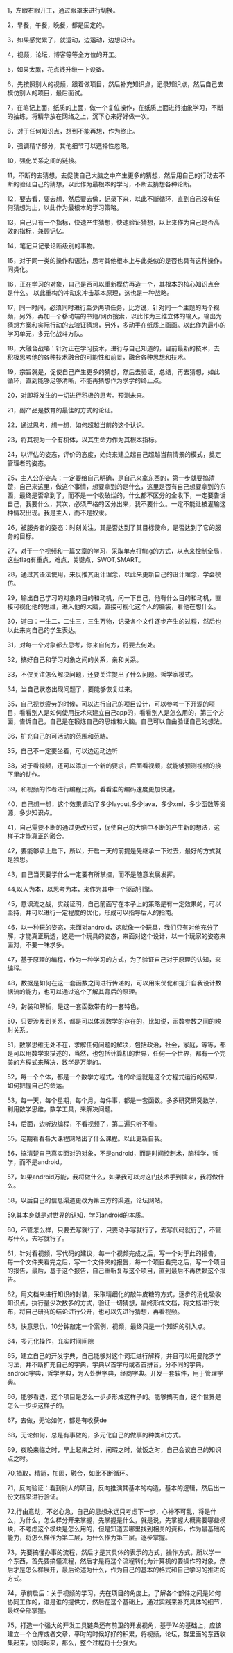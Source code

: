 1，左眼右眼开工，通过眼罩来进行切换。    

2，早餐，午餐，晚餐，都是固定的。   

3，如果感觉累了，就运动，边运动，边想设计。    

4，视频，论坛，博客等等全方位的开工。    

5，如果太累，花点钱升级一下设备。     

6，先按照别人的视频，跟着做项目，然后补充知识点，记录知识点，然后自己去模仿别人的项目，最后面试。        

7，在笔记上面，纸质的上面，做一个复位操作，在纸质上面进行抽象学习，不断的抽练，将精华放在网络之上，沉下心来好好做一次。    

8，对于任何知识点，想到不能再想，作为终止。     

9，强调精华部分，其他细节可以选择性忽略。      

10，强化关系之间的链接。    

11，不断的去猜想，去促使自己大脑之中产生更多的猜想，然后用自己的行动去不断的验证自己的猜想，以此作为最根本的学习，不断去猜想各种论断。    

12，要去看，要去想，然后要去做，记录下来，以此不断循环，直到自己没有任何猜想为止，以此作为最根本的学习策略。     

13，自己只有一个指标，快速产生猜想，快速验证猜想，以此来作为自己是否高效的指标，兼顾记忆。

14，笔记只记录论断级别的事物。  

15，对于同一类的操作和语法，思考其他根本上与此类似的是否也具有这种操作。同类化。     

16，正在学习的对象，自己是否可以重新模仿再造一个，其根本的核心知识点会是什么。 以此重构的冲动来冲击基本原理，这也是一种战略。       

17，同一时间，必须同时进行至少两项任务，比方说，针对同一个主题的两个视频，另外，再加一个移动端的书籍/网页搜索，以此作为三维立体的输入，输出为猜想方案和实际行动的去验证猜想，另外，多动手在纸质上画画。以此作为最小的学习单元，多元化战斗方队。    

18，大融合战略：针对正在学习技术，进行与自己知道的，目前最新的技术，去积极思考他的各种技术融合的可能性和前景，融合各种思想和技术。   

19，宗旨就是，促使自己产生更多的猜想，然后去验证，总结，再去猜想，如此循环，直到能够足够清晰，不能再猜想作为求学的终止点。     

20，对即将发生的一切进行积极的思考。预测未来。

21，副产品是教育的最佳的方式的论证。    

22，通过思考，想一想，如何超越当前的这个认识。   

23，将其视为一个有机体，以其生命力作为其根本指标。    

24，以评估的姿态，评价的态度，始终来建立起自己超越当前情景的模式，奠定管理者的姿态。    

25，主人公的姿态：一定要给自己明确，是自己来拿东西的，第一步就要搞清楚，自己来这里，做这个事情，想要拿到的是什么，这里是否有自己想要拿到的东西，最终是否拿到了，而不是一个收破烂的，什么都不区分的全收下，一定要告诉自己，我要什么，其次，必须严格的区分出来，我不要什么。一定不能让被灌输这种情况出现。我是主人，而不是奴隶。           

26，被服务者的姿态：时刻关注，其是否达到了其目标使命，是否达到了它的服务的目标。   

27，对于一个视频和一篇文章的学习，采取单点打flag的方式，以点来控制全局，这些flag有重点，难点，关键点，SWOT,SMART。     

28，通过其语法使用，来反推其设计理念，以此来更新自己的设计理念，学会模仿。    

29，输出自己学习的对象的目的和动机，问一下自己，他有什么目的和动机，直接可视化他的思维，进入他的大脑，直接可视化这个人的脑袋，看他在想什么。     

30，道曰：一生二，二生三，三生万物，记录各个文件逐步产生的过程，然后也以此来向自己的学生表达。  

31，对每一个对象都去思考，你来自何方，将要去何处。    

32，搞好自己和学习对象之间的关系，亲和关系。    

33，不仅关注怎么解决问题，还要关注提出了什么问题。哲学家模式。     

34，当自己状态出现问题了，要能够恢复过来。    

35，自己视觉疲劳的时候，可以进行自己的项目设计，可以参考一下开源的项目，看看别人是如何使用技术来建立自己app的，看看别人是怎么用的，第三个方面，告诉自己，自己是在锻炼自己的思维和大脑。自己可以自由验证自己的想法。

36，扩充自己的可活动的范围和范畴。    

35，自己不一定要坐着，可以边运动边听    

38，对于看视频，还可以添加一个新的要求，后面看视频，就能够预测视频的接下里的动作。    

39，和视频的作者进行编程比赛，看看谁的编码速度更加快速。  

40，自己想一想，这个效果调动了多少layout,多少java，多少xml，多少函数等资源，多少知识点。    

41，自己需要不断的通过更改形式，促使自己的大脑中不断的产生新的想法，这样子才能真正的融合。     

42，要能够承上启下，所以，开启一天的前提是先继承一下过去，最好的方式就是独思。    

43，自己当天要学什么一定要有所掌控，而不是随意发展发挥。    

44,以人为本，以思考为本，来作为其中一个驱动引擎。     

45，意识流之战，实践证明，自己前面写在本子上的策略是有一定效果的，可以坚持，并可以进行一定程度的优化，形成可以指导后人的指南。     

46，以一种玩的姿态，来面对android，这就像一个玩具，我们只有对他充分了解，才能真正玩透，这是一个玩具的姿态，来面对这个设计，以一个玩家的姿态来面对，不要一味求多。      

47，基于原理的编程，作为一种学习的方式，为了验证自己对于原理的认知，来编程。

48，数据是如何在这一套函数之间进行传递的，可以用来优化和提升自我设计数据流的能力，也可以通过这个了解其背后的原理。      

49，封装和解析，是这一套函数带有的一套特色，

50，只要涉及到关系，都是可以体现数学的存在的，比如说，函数参数之间的映射关系。     

51，数学思维无处不在，求解任何问题的解决，包括政治，社会，家庭，等等，都是可以用数学来描述的，当然，也包括计算机的世界，任何一个世界，都有一个完美的方程式来解决，数学是万能的。      

52，每一个个体，都是一个数学方程式，他的命运就是这个方程式运行的结果，如何把握自己的命运。    

53，每一天，每个星期，每个月，每件事，都是一套函数。多多研究研究数学，利用数学思维，数学工具，来解决问题。      

54，后面，边听边编程，不看视频了，第二遍只听不看。     

55，定期看看各大课程网站出了什么课程。以此更新自我。     

56，搞清楚自己真实面对的对象，不是android，而是时间控制术，脑科学，哲学，而不是android。    

57，如果android万能，我将做什么，如果我可以对这门技术手到擒来，我将做什么。     

58，以后自己的信息渠道更改为第三方的渠道，论坛网站。     

59,其本身就是对世界的认知，学习android的本质。     

60，不管怎么样，只要去写就行了，只要动手写就行了，去写代码就行了，不管写什么，去写就行了。

61，针对看视频，写代码的建议，每一个视频完成之后，写一个对于此的报告，每一个文件夹看完之后，写一个文件夹的报告，每一个项目看完之后，写一个项目的报告，最后，基于这个报告，自己重新复写这个项目，直到最后不再依赖这个报告。

62，用文档来进行知识的封装，采取精细化的敲牛皮糖的方式，逐步的消化吸收知识点，执行量少次数多的方式，验证一切猜想，最终形成文档，将文档进行发布，将自己研究的结论进行公开，也可以先进行猜想，再看视频。     

63，快意恩仇，10分钟敲定一个案例，视频，最终只是一个知识的引入点。   

64，多元化操作，充实时间间隙    

65，建立自己的开发字典，自己能够对这个词汇进行解释，并且可以用曼陀罗学习法，并不断扩充自己的字典，字典以首字母或者首拼音，分不同的字典，android字典，哲学字典，为人处世字典，经商字典。开发一套软件，用于管理字典。       

66，能够看透，这个项目是怎么一步步形成这样子的。能够搞明白，这个世界是怎么一步步这样子的。        

67，去做，无论如何，都是有收获de     

68，无论如何，总是有事做的，多元化自己的做事的种类和方式。       

69，夜晚来临之时，早上起来之时，闲暇之时，做饭之时，自己会议自己的知识点之时。      

70,抽取，精简，加固，融合，如此不断循环。       

71，反向验证：看到别人的项目，反向推演其基本的构造，基本的逻辑，然后出一份文档来进行验证。     

72,行由意动，不必心急，自己的思想永远只考虑下一步，心神不可乱，将是什么，为什么，怎么样分开来掌握，先掌握是什么，就是说，先掌握大概需要哪些模块，不考虑这个模块是怎么用的，但是知道去哪里找到相关的资料，作为最基础的能力，将怎么样作为第二层，为什么作为第三层。逐步掌握。     

73，先要搞懂办事的流程，然后才是其具体的表示的方式，操作方式，所以学一个东西，首先要搞懂流程，然后才是将这个流程转化为计算机的要操作的对象，然后才是怎么样展开，最后论述为什么，作为自己的基本的格式和自己学习的推进的方式。    

74，承前启后：关于视频的学习，先在项目的角度上，了解各个部件之间是如何协同工作的，谁是谁的提供方，然后在这个基础上，通过实践来补充具体的细节，最终全部掌握。       

75，打造一个强大的开发工具链条还有前卫的开发视角，基于74的基础上，应该建立一个仓库或者文章，平时的时候好好的积累，将视频，论坛，群里面的东西收集起来，协同起来，那么，整个过程将十分强大。         
